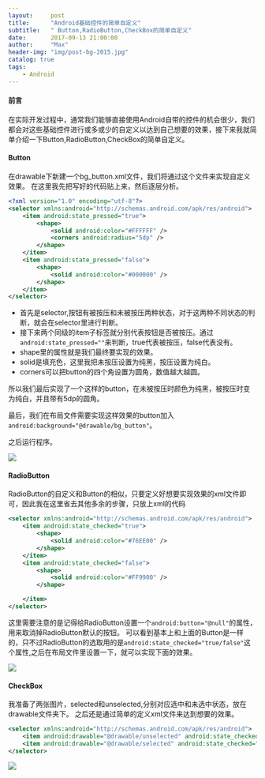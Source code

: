 ```yaml
---
layout:     post
title:      "Android基础控件的简单自定义"
subtitle:   " Button,RadioButton,CheckBox的简单自定义"
date:       2017-09-13 21:00:00
author:     "Max"
header-img: "img/post-bg-2015.jpg"
catalog: true
tags:
    - Android
---
```


#### 前言
在实际开发过程中，通常我们能够直接使用Android自带的控件的机会很少，我们都会对这些基础控件进行或多或少的自定义以达到自己想要的效果，接下来我就简单介绍一下Button,RadioButton,CheckBox的简单自定义。
#### Button
在drawable下新建一个bg_button.xml文件，我们将通过这个文件来实现自定义效果。
在这里我先把写好的代码贴上来，然后逐层分析。
```xml
<?xml version="1.0" encoding="utf-8"?>
<selector xmlns:android="http://schemas.android.com/apk/res/android">
    <item android:state_pressed="true">
        <shape>
            <solid android:color="#FFFFFF" />
            <corners android:radius="5dp" />
        </shape>
    </item>
    <item android:state_pressed="false">
        <shape>
            <solid android:color="#000000" />
        </shape>
    </item>
</selector>
```
+ 首先是selector,按钮有被按压和未被按压两种状态，对于这两种不同状态的判断，就会在selector里进行判断。
+ 接下来两个同级的item子标签就分别代表按钮是否被按压。通过```android:state_pressed=""```来判断，true代表被按压，false代表没有。
+ shape里的属性就是我们最终要实现的效果。
+ solid是填充色，这里我把未按压设置为纯黑，按压设置为纯白。
+ corners可以把button的四个角设置为圆角，数值越大越圆。

所以我们最后实现了一个这样的button，在未被按压时颜色为纯黑，被按压时变为纯白，并且带有5dp的圆角。

最后，我们在布局文件需要实现这样效果的button加入```android:background="@drawable/bg_button"```。

之后运行程序。

![](http://upload-images.jianshu.io/upload_images/6524321-42a00b658a82dbff.gif?imageMogr2/auto-orient/strip)
#### RadioButton
RadioButton的自定义和Button的相似，只要定义好想要实现效果的xml文件即可，因此我在这里省去其他多余的步骤，只放上xml的代码
```xml
<selector xmlns:android="http://schemas.android.com/apk/res/android">
    <item android:state_checked="true">
        <shape>
            <solid android:color="#76EE00" />
        </shape>
    </item>
    <item android:state_checked="false">
        <shape>
            <solid android:color="#FF9900" />
        </shape>

    </item>
</selector>
```
这里需要注意的是记得给RadioButton设置一个```android:button="@null"```的属性，用来取消掉RadioButton默认的按钮。
可以看到基本上和上面的Button是一样的，只不过RadioButton的选取用的是```android:state_checked="true/false"```这个属性,之后在布局文件里设置一下，就可以实现下面的效果。

![](http://upload-images.jianshu.io/upload_images/6524321-cc8144dfcad73ead.gif?imageMogr2/auto-orient/strip)

#### CheckBox
我准备了两张图片，selected和unselected,分别对应选中和未选中状态，放在drawable文件夹下。
之后还是通过简单的定义xml文件来达到想要的效果。
```xml
<selector xmlns:android="http://schemas.android.com/apk/res/android">
    <item android:drawable="@drawable/unselected" android:state_checked="false" />
    <item android:drawable="@drawable/selected" android:state_checked="true" />
</selector>
```

![](http://upload-images.jianshu.io/upload_images/6524321-bc3a44e138cbe969.gif?imageMogr2/auto-orient/strip)

